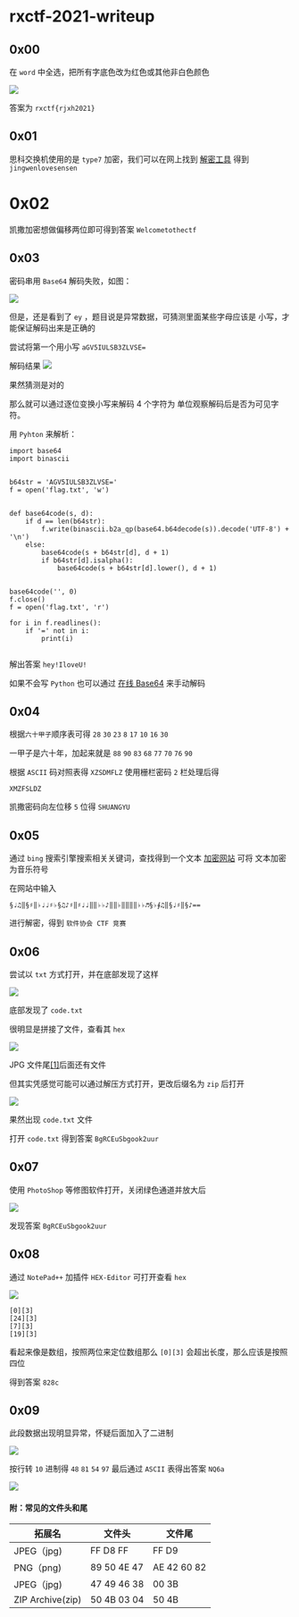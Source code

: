 # rxctf-2021-writeup

## 0x00

在 `word` 中全选，把所有字底色改为红色或其他非白色颜色

![](https://raw.githubusercontent.com/RJXH/pictures/main/rxctf2021/0x00.00.png)

答案为 `rxctf{rjxh2021}`

## 0x01

思科交换机使用的是 `type7` 加密，我们可以在网上找到 [解密工具](http://www.atoolbox.net/Tool.php?Id=992) 得到 
`jingwenlovesensen`

# 0x02

凯撒加密想做偏移两位即可得到答案
`Welcometothectf`

## 0x03

密码串用 `Base64` 解码失败，如图：

![](https://raw.githubusercontent.com/RJXH/pictures/main/rxctf2021/0x03.00.png)

但是，还是看到了 `ey` ，题目说是异常数据，可猜测里面某些字母应该是 小写，才能保证解码出来是正确的

尝试将第一个用小写 `aGV5IULSB3ZLVSE=`

解码结果 
![](https://raw.githubusercontent.com/RJXH/pictures/main/rxctf2021/0x03.01.png)

果然猜测是对的

那么就可以通过逐位变换小写来解码 4 个字符为 单位观察解码后是否为可见字符。 

用 `Pyhton` 来解析：

```
import base64
import binascii


b64str = 'AGV5IULSB3ZLVSE='
f = open('flag.txt', 'w')


def base64code(s, d):
    if d == len(b64str):
        f.write(binascii.b2a_qp(base64.b64decode(s)).decode('UTF-8') + '\n')
    else:
        base64code(s + b64str[d], d + 1)
        if b64str[d].isalpha():
            base64code(s + b64str[d].lower(), d + 1)


base64code('', 0)
f.close()
f = open('flag.txt', 'r')

for i in f.readlines():
    if '=' not in i:
        print(i)


```

解出答案 `hey!IloveU!`

如果不会写 `Python` 也可以通过 [在线 Base64](https://base64.us/) 来手动解码

## 0x04

根据`六十甲子`顺序表可得 `28` `30` `23` `8` `17` `10` `16` `30`

一甲子是六十年，加起来就是 `88` `90` `83` `68` `77` `70` `76` `90`

根据 `ASCII` 码对照表得 `XZSDMFLZ` 使用栅栏密码 `2` 栏处理后得

`XMZFSLDZ` 

凯撒密码向左位移 `5` 位得 `SHUANGYU`

## 0x05

通过 `bing` 搜索引擎搜索相关关键词，查找得到一个文本 [加密网站](https://www.qqxiuzi.cn/bianma/wenbenjiami.php?s=yinyue) 可将
文本加密为音乐符号

在网站中输入

`§♩♫‖§♯‖♭♩♩♯♭§♫♪♯‖♯♩♩‖‖♭♭♪‖‖♭‖‖‖‖♭♭♬§♭∮♫‖§♩♯‖§♪==`

进行解密，得到
`软件协会 CTF 竞赛`

## 0x06

尝试以 `txt` 方式打开，并在底部发现了这样

![](https://raw.githubusercontent.com/RJXH/pictures/main/rxctf2021/0x06.00.png)

底部发现了 `code.txt`

很明显是拼接了文件，查看其 `hex` 

![](https://raw.githubusercontent.com/RJXH/pictures/main/rxctf2021/0x06.01.png)

JPG 文件尾[[1]](#file)后面还有文件

但其实凭感觉可能可以通过解压方式打开，更改后缀名为 `zip` 后打开

![](https://raw.githubusercontent.com/RJXH/pictures/main/rxctf2021/0x06.02.png)

果然出现 `code.txt` 文件

打开 `code.txt` 得到答案
`BgRCEuSbgook2uur`

## 0x07

使用 `PhotoShop` 等修图软件打开，关闭绿色通道并放大后

![](https://raw.githubusercontent.com/RJXH/pictures/main/rxctf2021/0x07.00.png)

发现答案 
`BgRCEuSbgook2uur`

## 0x08

通过 `NotePad++` 加插件 `HEX-Editor` 可打开查看 `hex`

![](https://raw.githubusercontent.com/RJXH/pictures/main/rxctf2021/0x08.00.png)

```
[0][3]
[24][3]
[7][3]
[19][3]
```
看起来像是数组，按照两位来定位数组那么 `[0][3]` 会超出长度，那么应该是按照四位

得到答案 `828c`

## 0x09

此段数据出现明显异常，怀疑后面加入了二进制

![](https://raw.githubusercontent.com/RJXH/pictures/main/rxctf2021/0x08.01.png)

按行转 `10` 进制得 `48` `81` `54` `97` 最后通过 `ASCII` 表得出答案
`NQ6a`

![](https://raw.githubusercontent.com/RJXH/pictures/main/rxctf2021/0x09.00.png)

#### <span id="file">附：常见的文件头和尾</span>

| 拓展名 | 文件头 | 文件尾 |
| ---- | ---- | ---- |
| JPEG（jpg)  | FF D8 FF | FF D9 |
| PNG（png)  | 89 50 4E 47 | AE 42 60 82 |
| JPEG（jpg)  | 47 49 46 38	 | 00 3B |
| ZIP Archive(zip)  | 50 4B 03 04 | 50 4B |